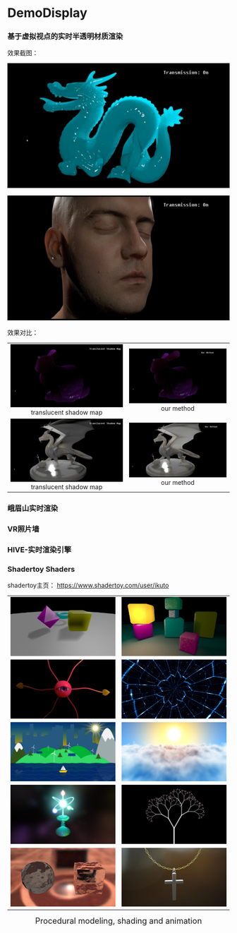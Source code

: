 # DemoDisplay

### 基于虚拟视点的实时半透明材质渲染

效果截图：

![](./TranslucencyRendering/1583239552056.png)

![](./TranslucencyRendering/1583239634009.png)

效果对比：

<table>
    <tr>
      <td ><center><img src="./TranslucencyRendering/1583239765855.png"  >translucent shadow map</center></td>
        <td ><center><img src="./TranslucencyRendering/1583241450968.png"  >our method</center></td>
    </tr>
    <tr>
        <td><center><img src="./TranslucencyRendering/1583243212502.png"  >translucent shadow map</center></td>
        <td ><center><img src="./TranslucencyRendering/1583243222195.png"  >our method</td>
    </tr>
</table>


### 峨眉山实时渲染





### VR照片墙





### HIVE-实时渲染引擎





### Shadertoy Shaders

shadertoy主页： https://www.shadertoy.com/user/ikuto 

<table>
    <tr>
      <td ><center><img src="./Shadertoy/3lK3RR.jpg" width="" ></center></td>
        <td ><center><img src="./Shadertoy/3lKGRW.jpg"  ></center></td>
    </tr>
    <tr>
      <td ><center><img src="./Shadertoy/Wl2XzK.jpg"  ></center></td>
        <td ><center><img src="./Shadertoy/MlycRy.jpg"  ></center></td>
    </tr>
    <tr>
      <td ><center><img src="./Shadertoy/wljSDh.jpg"  ></center></td>
        <td ><center><img src="./Shadertoy/XlKyRw.jpg"  ></center></td>
    </tr>
    <tr>
      <td ><center><img src="./Shadertoy/ttSSW3.jpg"  ></center></td>
        <td ><center><img src="./Shadertoy/wtf3DB.jpg"  ></center></td>
    </tr>
    <tr>
      <td ><center><img src="./Shadertoy/4tycWy.jpg"  ></center></td>
        <td ><center><img src="./Shadertoy/tlSGRz.jpg"  ></center></td>
    </tr>
</table>

<center><font size=4>Procedural modeling, shading and animation</font></center>
